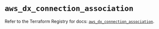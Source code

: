 # `aws_dx_connection_association`

Refer to the Terraform Registry for docs: [`aws_dx_connection_association`](https://registry.terraform.io/providers/hashicorp/aws/6.8.0/docs/resources/dx_connection_association).
